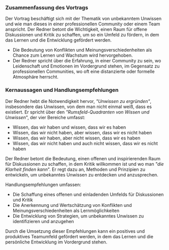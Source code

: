### Zusammenfassung des Vortrags
Der Vortrag beschäftigt sich mit der Thematik von unbekanntem Unwissen und wie man dieses in einer professionellen Community oder einem Team anspricht. Der Redner betont die Wichtigkeit, einen Raum für offene Diskussionen und Kritik zu schaffen, um so ein Umfeld zu fördern, in dem das Lernen und die Entwicklung gefördert werden.

- Die Bedeutung von Konflikten und Meinungsverschiedenheiten als Chance zum Lernen und Wachstum wird hervorgehoben.
- Der Redner spricht über die Erfahrung, in einer Community zu sein, wo Leidenschaft und Emotionen im Vordergrund stehen, im Gegensatz zu professionellen Communities, wo oft eine distanzierte oder formelle Atmosphäre herrscht.

### Kernaussagen und Handlungsempfehlungen
Der Redner hebt die Notwendigkeit hervor, *"_Unwissen zu ergründen_"*, insbesondere das Unwissen, von dem man nicht einmal weiß, dass es existiert. Er spricht über den *"_Rumsfeld-Quadranten von Wissen und Unwissen_*", der vier Bereiche umfasst: 
- Wissen, das wir haben und wissen, dass wir es haben
- Wissen, das wir nicht haben, aber wissen, dass wir es nicht haben
- Wissen, das wir haben, aber nicht wissen, dass wir es haben
- Wissen, das wir nicht haben und auch nicht wissen, dass wir es nicht haben

Der Redner betont die Bedeutung, einen offenen und inspirierenden Raum für Diskussionen zu schaffen, in dem Kritik willkommen ist und wo man *"_die Klarheit finden kann_*". Er regt dazu an, Methoden und Prinzipien zu entwickeln, um unbekanntes Unwissen zu entdecken und anzusprechen. 

Handlungsempfehlungen umfassen:
- Die Schaffung eines offenen und einladenden Umfelds für Diskussionen und Kritik
- Die Anerkennung und Wertschätzung von Konflikten und Meinungsverschiedenheiten als Lernmöglichkeiten
- Die Entwicklung von Strategien, um unbekanntes Unwissen zu identifizieren und anzugehen

Durch die Umsetzung dieser Empfehlungen kann ein positives und produktives Teamumfeld gefördert werden, in dem das Lernen und die persönliche Entwicklung im Vordergrund stehen.
